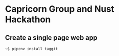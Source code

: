 # Capricorn Group and Nust Hackathon

## Create a single page web app

```shell
~$ pipenv install taggit

```




